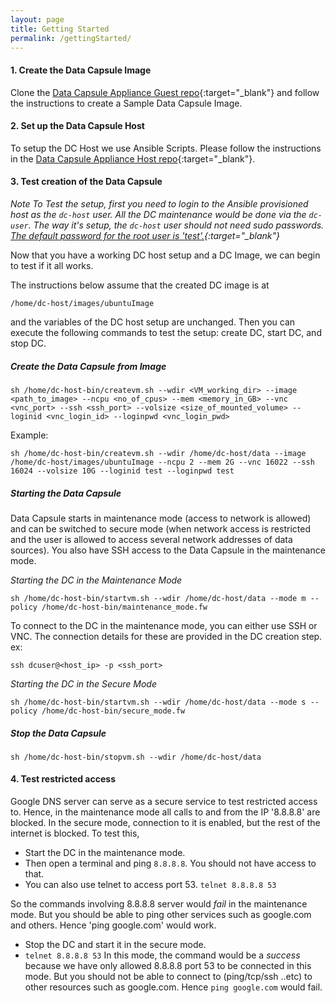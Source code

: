```yaml
---
layout: page
title: Getting Started
permalink: /gettingStarted/
---
```


#### 1. Create the Data Capsule Image
Clone the [Data Capsule Appliance Guest repo](https://github.com/Data-to-Insight-Center/Data-Capsule-Appliance-Guest "Data Capsule Appliance Guest repo"){:target="_blank"} and follow the instructions to create a Sample Data Capsule Image.


#### 2. Set up the Data Capsule Host
To setup the DC Host we use Ansible Scripts. Please follow the instructions in the [Data Capsule Appliance Host repo](https://github.com/Data-to-Insight-Center/Data-Capsule-Appliance-Host "Data Capsule Appliance Host repo"){:target="_blank"}. 

#### 3. Test creation of the Data Capsule

*Note To Test the setup, first you need to login to the Ansible provisioned host as the `dc-host` user. 
All the DC maintenance would be done via the `dc-user`. The way it's setup, the `dc-host` user should not need sudo passwords.
[The default password for the root user is 'test'.](https://github.com/Data-to-Insight-Center/Data-Capsule-Appliance-Host/blob/master/group_vars/all#L12 "Default dc-host password"){:target="_blank"}*

Now that you have a working DC host setup and a DC Image, we can begin to test if it all works.

The instructions below assume that the created DC image is at 
```shell
/home/dc-host/images/ubuntuImage
``` 
and the variables of the DC host setup are unchanged. Then you can execute the following commands to test the setup: create DC, start DC, and stop DC.


##### **Create the Data Capsule from Image**
```shell
sh /home/dc-host-bin/createvm.sh --wdir <VM_working_dir> --image <path_to_image> --ncpu <no_of_cpus> --mem <memory_in_GB> --vnc <vnc_port> --ssh <ssh_port> --volsize <size_of_mounted_volume> --loginid <vnc_login_id> --loginpwd <vnc_login_pwd>
```
Example:
```shell
sh /home/dc-host-bin/createvm.sh --wdir /home/dc-host/data --image /home/dc-host/images/ubuntuImage --ncpu 2 --mem 2G --vnc 16022 --ssh 16024 --volsize 10G --loginid test --loginpwd test
```

##### **Starting the Data Capsule**
Data Capsule starts in maintenance mode (access to network is allowed) and can be switched to secure mode (when network access is restricted and the user is allowed to access several network addresses of data sources).  You also have SSH access to the Data Capsule in the maintenance mode. 

*Starting the DC in the Maintenance Mode*
```shell
sh /home/dc-host-bin/startvm.sh --wdir /home/dc-host/data --mode m --policy /home/dc-host-bin/maintenance_mode.fw
```

To connect to the DC in the maintenance mode, you can either use SSH or VNC. The connection details for these are provided in the DC creation step. 
ex:
```shell
ssh dcuser@<host_ip> -p <ssh_port>
```

*Starting the DC in the Secure Mode*
```shell
sh /home/dc-host-bin/startvm.sh --wdir /home/dc-host/data --mode s --policy /home/dc-host-bin/secure_mode.fw
```

##### **Stop the Data Capsule**
```shell
sh /home/dc-host-bin/stopvm.sh --wdir /home/dc-host/data 
```

#### 4. Test restricted access
Google DNS server can serve as a secure service to test restricted access to. Hence, in the maintenance mode all calls to and from the IP '8.8.8.8' are blocked. 
In the secure mode, connection to it is enabled, but the rest of the internet is blocked. 
To test this,
- Start the DC in the maintenance mode.
- Then open a terminal and ping `8.8.8.8`. You should not have access to that. 
- You can also use telnet to access port 53. `telnet 8.8.8.8 53`

So the commands involving 8.8.8.8 server would *fail* in the maintenance mode. But you should be able to ping other services such as google.com and others.
Hence 'ping google.com' would work.

- Stop the DC and start it in the secure mode. 
- `telnet 8.8.8.8 53`
In this mode, the command would be a *success* because we have only allowed 8.8.8.8 port 53 to be connected in this mode. 
But you should not be able to connect to (ping/tcp/ssh ..etc) to other resources such as google.com.
Hence `ping google.com` would fail.
